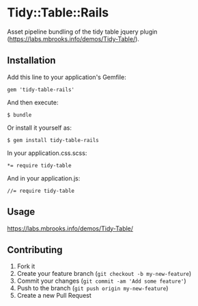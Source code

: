 # Tidy::Table::Rails

Asset pipeline bundling of the tidy table jquery plugin (https://labs.mbrooks.info/demos/Tidy-Table/).

## Installation

Add this line to your application's Gemfile:

    gem 'tidy-table-rails'

And then execute:

    $ bundle

Or install it yourself as:

    $ gem install tidy-table-rails

In your application.css.scss:

    *= require tidy-table

And in your application.js:

    //= require tidy-table

## Usage

https://labs.mbrooks.info/demos/Tidy-Table/

## Contributing

1. Fork it
2. Create your feature branch (`git checkout -b my-new-feature`)
3. Commit your changes (`git commit -am 'Add some feature'`)
4. Push to the branch (`git push origin my-new-feature`)
5. Create a new Pull Request
